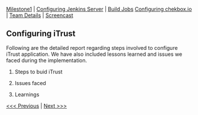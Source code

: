 [Milestone1](README.md) | [Configuring Jenkins Server](Jenkins.md) | [Build Jobs](JenkinsJobBuilder.md)
[Configuring chekbox.io](Checkbox.md) | [Team Details](Team.md) | [Screencast](Screencast.md)

Configuring iTrust
----------------------------------

Following are the detailed report regarding steps involved to configure iTrust application. We have also included lessons learned and issues we faced during the implementation.

1. Steps to buid iTrust

2. Issues faced

3. Learnings

[<<< Previous](Checkbox.md) | [Next >>>](Team.md)